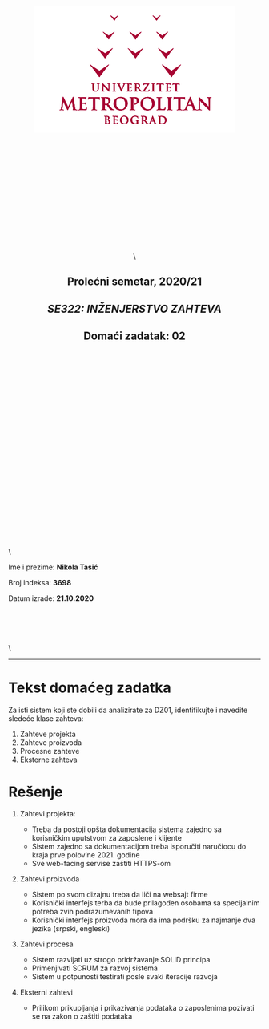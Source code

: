  <div align="center">
 
 ![](../assets/logo.png) 

 </div>

 <div align="center">
 
\
\
\
\
\
\
\
\
\
\
\
\
\
\

## Prolećni semetar, 2020/21

## *SE322: INŽENJERSTVO ZAHTEVA*

## Domaći zadatak: 02

</div>


\
\
\
\
\
\
\
\
\
\
\
\
\
\
\
\
\
\
\
\
\
\
\
\

Ime i prezime: **Nikola Tasić**

Broj indeksa: **3698**

Datum izrade: **21.10.2020**

\
\
\
\
\

---

# Tekst domaćeg zadatka

Za isti sistem koji ste dobili da analizirate za DZ01, identifikujte i navedite sledeće klase zahteva:

1. Zahteve projekta 
2. Zahteve proizvoda 
3. Procesne zahteve 
4. Eksterne zahteva

# Rešenje

1. Zahtevi projekta:

	* Treba da postoji opšta dokumentacija sistema zajedno sa korisničkim uputstvom za zaposlene i klijente
	* Sistem zajedno sa dokumentacijom treba isporučiti naručiocu do kraja prve polovine 2021. godine
	* Sve web-facing servise zaštiti HTTPS-om

2. Zahtevi proizvoda

	* Sistem po svom dizajnu treba da liči na websajt firme
	* Korisnički interfejs terba da bude prilagođen osobama sa specijalnim potreba zvih podrazumevanih tipova
	* Korisnički interfejs proizvoda mora da ima podršku za najmanje dva jezika (srpski, engleski)

3. Zahtevi procesa

	* Sistem razvijati uz strogo pridržavanje SOLID principa
	* Primenjivati SCRUM za razvoj sistema
	* Sistem u potpunosti testirati posle svaki iteracije razvoja

4. Eksterni zahtevi

	* Prilikom prikupljanja i prikazivanja podataka o zaposlenima pozivati se na zakon o zaštiti podataka
